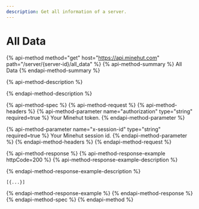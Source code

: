 ```yaml
---
description: Get all information of a server.
---
```


# All Data

{% api-method method="get" host="https://api.minehut.com" path="/server/{server-id}/all\_data" %}
{% api-method-summary %}
All Data
{% endapi-method-summary %}

{% api-method-description %}

{% endapi-method-description %}

{% api-method-spec %}
{% api-method-request %}
{% api-method-headers %}
{% api-method-parameter name="authorization" type="string" required=true %}
Your Minehut token.
{% endapi-method-parameter %}

{% api-method-parameter name="x-session-id" type="string" required=true %}
Your Minehut session id.
{% endapi-method-parameter %}
{% endapi-method-headers %}
{% endapi-method-request %}

{% api-method-response %}
{% api-method-response-example httpCode=200 %}
{% api-method-response-example-description %}

{% endapi-method-response-example-description %}

```
[{...}]
```
{% endapi-method-response-example %}
{% endapi-method-response %}
{% endapi-method-spec %}
{% endapi-method %}

